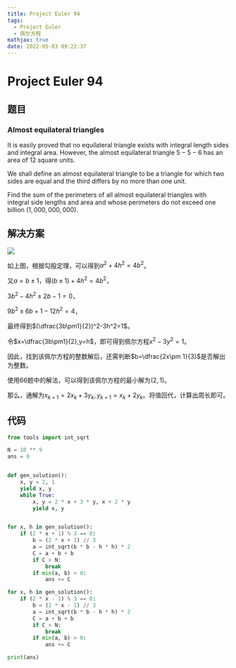 ```yaml
---
title: Project Euler 94
tags:
  - Project Euler
  - 佩尔方程
mathjax: true
date: 2022-05-03 09:22:37
---
```


<escape><!-- more --></escape>

# Project Euler 94

## 题目

### Almost equilateral triangles

It is easily proved that no equilateral triangle exists with integral length sides and integral area. However, the almost equilateral triangle $5-5-6$ has an area of $12$ square units.

We shall define an almost equilateral triangle to be a triangle for which two sides are equal and the third differs by no more than one unit.

Find the sum of the perimeters of all almost equilateral triangles with integral side lengths and area and whose perimeters do not exceed one billion ($1,000,000,000$).

## 解决方案

![](../images/p094.png)

如上图，根据勾股定理，可以得到$a^2+4h^2=4b^2$。

又$a=b\pm1$，得$(b\pm1)+4h^2=4b^2$，

$3b^2-4h^2\pm 2b-1=0$，

$9b^2\pm 6b+1-12h^2=4$，

最终得到$(\dfrac{3b\pm1}{2})^2-3h^2=1$。

令$x=\dfrac{3b\pm1}{2},y=h$，即可得到佩尔方程$x^2-3y^2=1$。

因此，找到该佩尔方程的整数解后，还需判断$b=\dfrac{2x\pm 1}{3}$是否解出为整数。

使用66题中的解法，可以得到该佩尔方程的最小解为$(2,1)$。

那么，通解为$x_{k+1}=2x_k+3y_k,y_{k+1}=x_k+2y_k$。将值回代，计算出周长即可。

## 代码

```py
from tools import int_sqrt

N = 10 ** 9
ans = 0


def gen_solution():
    x, y = 2, 1
    yield x, y
    while True:
        x, y = 2 * x + 3 * y, x + 2 * y
        yield x, y


for x, h in gen_solution():
    if (2 * x + 1) % 3 == 0:
        b = (2 * x + 1) // 3
        a = int_sqrt(b * b - h * h) * 2
        C = a + b + b
        if C > N:
            break
        if min(a, b) > 0:
            ans += C

for x, h in gen_solution():
    if (2 * x - 1) % 3 == 0:
        b = (2 * x - 1) // 3
        a = int_sqrt(b * b - h * h) * 2
        C = a + b + b
        if C > N:
            break
        if min(a, b) > 0:
            ans += C

print(ans)

```
